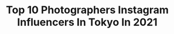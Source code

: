 ---
title: Top 10 Photographers Instagram Influencers In Tokyo In 2021
description: >-
  Find top photographers Instagram influencers in Tokyo in 2021. Most popular hashtags: #tokyo #japan #portraits.
platform: Instagram
hits: 138
text_top: See the most popular Instagram profiles on inBeat.
text_bottom: inBeat has 138 Instagram influencers like this in Tokyo, Japan for you to pitch.
profiles:
  - username: "takerukohara_sono1"
    fullname: >-
      takeru kohara
    bio: >-
      photographer / tokyo #なんでもないただの道が好き #ごはんと写真集 発案者 Contact ▷ takerukohara@gmail.com My Lightroom preset
    location: "Japan"
    followers: 109900
    engagement: 253
    commentsToLikes: 0.004139
    id: ck1396jyxjs6e0i19w1u54g4o
    verified: false
    hashtags: "#hattuq, #cap, #fashion, #lifestyle"
  - username: "take1official"
    fullname: >-
      Hirokazu Takei | 武井宏員
    bio: >-
      EN | JP | Photographer | Tokyo Travel account @takei.photo CURBON 代表 (CEO) @curbonjp @curbon.photoclub フォトグラファー|モデル募集中
    location: "Japan"
    followers: 73174
    engagement: 224
    commentsToLikes: 0.002513
    id: ck55pkpgmarqf0i1166nx7qp8
    verified: false
    hashtags: "#fujifilm, #nikonz7, #curbonjp, #renvillage"
  - username: "soi_portrait"
    fullname: >-
      soi
    bio: >-
      🇯🇵photographer/Tokyo #メンズポートレート 👑Photo Vogue Best of✖️3👑TIFA2016 👑私的写真集選手権 '18準GP '19小林賞 👑Tokyo Models フォトテク賞 🌸東京カメラ部'19 🌸アイドンノー🌸男写凛 ♪
    location: "Japan"
    followers: 5679
    engagement: 522
    commentsToLikes: 0.014267
    id: ck0w6xe99apq40i190a01ao0f
    verified: false
    hashtags: "#team, #indies, #impression, #daily"
  - username: "jungraphy_"
    fullname: >-
      Junya Watanabe / Tokyo 🇯🇵
    bio: >-
      Photographer / Tokyo based Art of Nightphotography 📷 @sonyalpha Business →📩 jw213wtgmail.com Get my Preset and photos
    location: "Japan"
    followers: 112969
    engagement: 891
    commentsToLikes: 0.011008
    id: ck0ublx70euqt0i197hu6mwm4
    verified: false
    hashtags: "#discovertokyo, #wonderful, #japanko, #agameoftones"
  - username: "moron_non"
    fullname: >-
      もろんのん
    bio: >-
      週末 Travel photographer/Tokyo 平日 @mr.cheesecake.tokyo 【共著本】 インスタグラム商品写真の撮り方ガイド SNS時代のフォトグラファーガイド本 【YouTube】写真教室・Vlog moronnon@gmail.com
    location: "Japan"
    followers: 87051
    engagement: 174
    commentsToLikes: 0.007011
    id: ck0w1j1ohjl880i191z9t7ug3
    verified: false
    hashtags: "#hironakaayaka, #fda, #fujidreamairlines, #fujidream"
  - username: "chiaoking"
    fullname: >-
      naoko uchida
    bio: >-
      Photographer | 🇯🇵Tokyo 一児と一犬のママ。写真が好き。 ——🧒🏻@utakata_no_ —— 📕『写真ライフ』スローフォト連載中 work|chiao705@gmail.com
    location: "Japan"
    followers: 79548
    engagement: 154
    commentsToLikes: 0.008597
    id: ck5zn8dhznz0y0i14sz4ws8o5
    verified: false
    hashtags: "#parkhyatt, #pr, #waterstakeshiba, #ad"
  - username: "_hikari_____"
    fullname: >-
      Hikari ／加藤 光
    bio: >-
      Photographer TOKYO / JAPAN Galaxy Ambassador お仕事の依頼は📩 ［Web］
    location: "Japan"
    followers: 102383
    engagement: 129
    commentsToLikes: 0.004754
    id: ck1377t8ba83u0i19jme1c3h2
    verified: false
    hashtags: "#mychicagothursday, #mychicagoday, #tbt, #galaxys20"
  - username: "hirokotv"
    fullname: >-
      Hiroko Imai🇯🇵
    bio: >-
      🌎 #海外に日本紹介 🇯🇵I LOVE sharing fun places in JPN 👩🏻‍💻@ralphcreative 🎞#ContentCreator 🎤#AsianBoss interviewer 【DM: work only/manager handled】 YouTube↓
    location: "Japan"
    followers: 18814
    engagement: 419
    commentsToLikes: 0.031420
    id: ck0w5f2cx3c1p0i1935lf7xu3
    verified: false
    hashtags: "#tokyotokyo, #stars, #gn, #yellow"
  - username: "masatoshiyamashiro"
    fullname: >-
      Photographer_tokyo 📸
    bio: >-
      PHOTOGRAPHER in Tokyo Founder/Creative Director - NO magazine @no_magazine_tokyo
    location: "Japan"
    followers: 49438
    engagement: 120
    commentsToLikes: 0.014208
    id: ck5cd9boxirhk0i118730rfpz
    verified: false
    hashtags: "#tokyophotographers, #photographerintokyo, #parallelfifth, #photographertokyo"
  - username: "_icyphoto_"
    fullname: >-
      Photographer in Tokyo ジュリア
    bio: >-
      Julia • Photographer in Tokyo🇷🇺🇪🇸🇧🇷 🇬🇧 • #sonya7riii • Travel photos account @_icyphotos_ Youtube channel ⬇️⬇️⬇️
    location: "Japan"
    followers: 20214
    engagement: 895
    commentsToLikes: 0.027066
    id: ck5c1kyiive4i0i11svbdfe22
    verified: false
    hashtags: "#tokyo, #portraits, #portraitphotographer, #portraitvision"
---